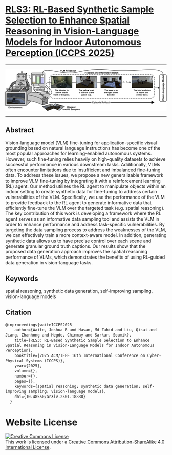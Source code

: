 # [RLS3: RL-Based Synthetic Sample Selection to Enhance Spatial Reasoning in Vision-Language Models for Indoor Autonomous Perception (ICCPS 2025)](https://iccps.acm.org/2025/accepted-papers/index.html) 


<hr style="margin: 1px 0; border: 0; border-top: 0.0px solid #ccc;">

![Banner Image](static/images/rls3_banner_feedback.png)

<hr style="margin: 1px 0; border: 0; border-top: 0.0px solid #ccc;">

## Abstract
Vision-language model (VLM) fine-tuning for application-specific visual grounding based on natural language instructions has become one of the most popular approaches for learning-enabled autonomous systems. However, such fine-tuning relies heavily on high-quality datasets to achieve successful performance in various downstream tasks. Additionally, VLMs often encounter limitations due to insufficient and imbalanced fine-tuning data. To address these issues, we propose a new generalizable framework to improve VLM fine-tuning by integrating it with a reinforcement learning (RL) agent. Our method utilizes the RL agent to manipulate objects within an indoor setting to create synthetic data for fine-tuning to address certain vulnerabilities of the VLM. Specifically, we use the performance of the VLM to provide feedback to the RL agent to generate informative data that efficiently fine-tune the VLM over the targeted task (e.g. spatial reasoning). The key contribution of this work is developing a framework where the RL agent serves as an informative data sampling tool and assists the VLM in order to enhance performance and address task-specific vulnerabilities. By targeting the data sampling process to address the weaknesses of the VLM, we can effectively train a more context-aware model. In addition, generating synthetic data allows us to have precise control over each scene and generate granular ground truth captions. Our results show that the proposed data generation approach improves the spatial reasoning performance of VLMs, which demonstrates the benefits of using RL-guided data generation in vision-language tasks.

## Keywords
spatial reasoning, synthetic data generation, self-improving sampling, vision-language models

## Citation
```
@inproceedings{waiteICCPS2025
    author={Waite, Joshua R and Hasan, Md Zahid and Liu, Qisai and Jiang, Zhanhong and Hegde, Chinmay and Sarkar, Soumik},
    title={RLS3: RL-Based Synthetic Sample Selection to Enhance Spatial Reasoning in Vision-Language Models for Indoor Autonomous Perception},
    booktitle={2025 ACM/IEEE 16th International Conference on Cyber-Physical Systems (ICCPS)}, 
    year={2025},  
    volume={},  
    number={},  
    pages={},  
    keywords={spatial reasoning; synthetic data generation; self-improving sampling; vision-language models},
    doi={10.48550/arXiv.2501.18880}
  }
```

# Website License
<a rel="license" href="http://creativecommons.org/licenses/by-sa/4.0/"><img alt="Creative Commons License" style="border-width:0" src="https://i.creativecommons.org/l/by-sa/4.0/88x31.png" /></a><br />This work is licensed under a <a rel="license" href="http://creativecommons.org/licenses/by-sa/4.0/">Creative Commons Attribution-ShareAlike 4.0 International License</a>.
